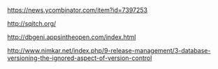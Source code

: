 https://news.ycombinator.com/item?id=7397253

http://sqitch.org/

http://dbgeni.appsintheopen.com/index.html

http://www.nimkar.net/index.php/9-release-management/3-database-versioning-the-ignored-aspect-of-version-control
